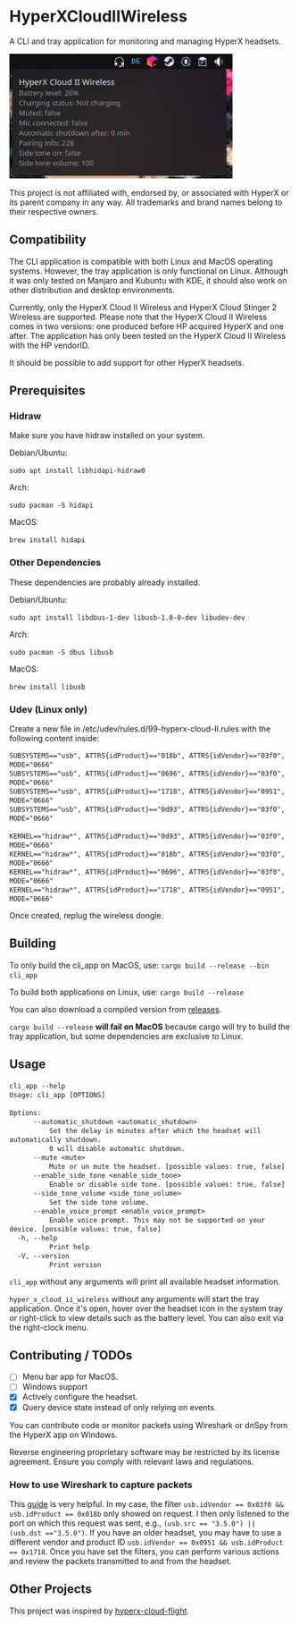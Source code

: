 # HyperXCloudIIWireless
A CLI and tray application for monitoring and managing HyperX headsets.

<img src=./screenshots/tray_app.png alt="tray_app" width="400">

This project is not affiliated with, endorsed by, or associated with HyperX or its parent company in any way. All trademarks and brand names belong to their respective owners.

## Compatibility
The CLI application is compatible with both Linux and MacOS operating systems. 
However, the tray application is only functional on Linux. 
Although it was only tested on Manjaro and Kubuntu with KDE, it should also work on other distribution and desktop environments.

Currently, only the HyperX Cloud II Wireless and HyperX Cloud Stinger 2 Wireless are supported.
Please note that the HyperX Cloud II Wireless comes in two versions: one produced before HP acquired HyperX and one after.
The application has only been tested on the HyperX Cloud II Wireless with the HP vendorID.

It should be possible to add support for other HyperX headsets.

## Prerequisites

### Hidraw

Make sure you have hidraw installed on your system.

Debian/Ubuntu:

`sudo apt install libhidapi-hidraw0`

Arch:

`sudo pacman -S hidapi`

MacOS:

`brew install hidapi`

### Other Dependencies

These dependencies are probably already installed.

Debian/Ubuntu:

`sudo apt install libdbus-1-dev libusb-1.0-0-dev libudev-dev`

Arch:

`sudo pacman -S dbus libusb`

MacOS:

`brew install libusb`

### Udev (Linux only)

Create a new file in /etc/udev/rules.d/99-hyperx-cloud-II.rules with the following content inside:

```
SUBSYSTEMS=="usb", ATTRS{idProduct}=="018b", ATTRS{idVendor}=="03f0", MODE="0666"
SUBSYSTEMS=="usb", ATTRS{idProduct}=="0696", ATTRS{idVendor}=="03f0", MODE="0666"
SUBSYSTEMS=="usb", ATTRS{idProduct}=="1718", ATTRS{idVendor}=="0951", MODE="0666"
SUBSYSTEMS=="usb", ATTRS{idProduct}=="0d93", ATTRS{idVendor}=="03f0", MODE="0666"

KERNEL=="hidraw*", ATTRS{idProduct}=="0d93", ATTRS{idVendor}=="03f0", MODE="0666"
KERNEL=="hidraw*", ATTRS{idProduct}=="018b", ATTRS{idVendor}=="03f0", MODE="0666"
KERNEL=="hidraw*", ATTRS{idProduct}=="0696", ATTRS{idVendor}=="03f0", MODE="0666"
KERNEL=="hidraw*", ATTRS{idProduct}=="1718", ATTRS{idVendor}=="0951", MODE="0666"
```

Once created, replug the wireless dongle.

## Building

To only build the cli_app on MacOS, use:
`cargo build --release --bin cli_app`

To build both applications on Linux, use:
`cargo build --release`

You can also download a compiled version from [releases](https://github.com/LennardKittner/HyperXCloudIIWireless/releases).

`cargo build --release` **will fail on MacOS** because cargo will try to build the tray application, but some dependencies are exclusive to Linux.

## Usage

```
cli_app --help
Usage: cli_app [OPTIONS]

Options:
      --automatic_shutdown <automatic_shutdown>
          Set the delay in minutes after which the headset will automatically shutdown.
          0 will disable automatic shutdown.
      --mute <mute>
          Mute or un mute the headset. [possible values: true, false]
      --enable_side_tone <enable_side_tone>
          Enable or disable side tone. [possible values: true, false]
      --side_tone_volume <side_tone_volume>
          Set the side tone volume.
      --enable_voice_prompt <enable_voice_prompt>
          Enable voice prompt. This may not be supported on your device. [possible values: true, false]
  -h, --help
          Print help
  -V, --version
          Print version
```
`cli_app` without any arguments will print all available headset information.

`hyper_x_cloud_ii_wireless` without any arguments will start the tray application. 
Once it's open, hover over the headset icon in the system tray or right-click to view details such as the battery level. 
You can also exit via the right-clock menu.

## Contributing / TODOs

- [ ] Menu bar app for MacOS.
- [ ] Windows support
- [x] Actively configure the headset.
- [x] Query device state instead of only relying on events.

You can contribute code or monitor packets using Wireshark or dnSpy from the HyperX app on Windows.

Reverse engineering proprietary software may be restricted by its license agreement.
Ensure you comply with relevant laws and regulations.

### How to use Wireshark to capture packets

This [guide](https://github.com/liquidctl/liquidctl/blob/main/docs/developer/capturing-usb-traffic.md) is very helpful.
In my case, the filter `usb.idVendor == 0x03f0 && usb.idProduct == 0x018b` only showed on request.
I then only listened to the port on which this request was sent, e.g., `(usb.src == "3.5.0") || (usb.dst =="3.5.0")`.
If you have an older headset, you may have to use a different vendor and product ID `usb.idVendor == 0x0951 && usb.idProduct == 0x1718`.
Once you have set the filters, you can perform various actions and review the packets transmitted to and from the headset.

## Other Projects

This project was inspired by [hyperx-cloud-flight](https://github.com/kondinskis/hyperx-cloud-flight).
